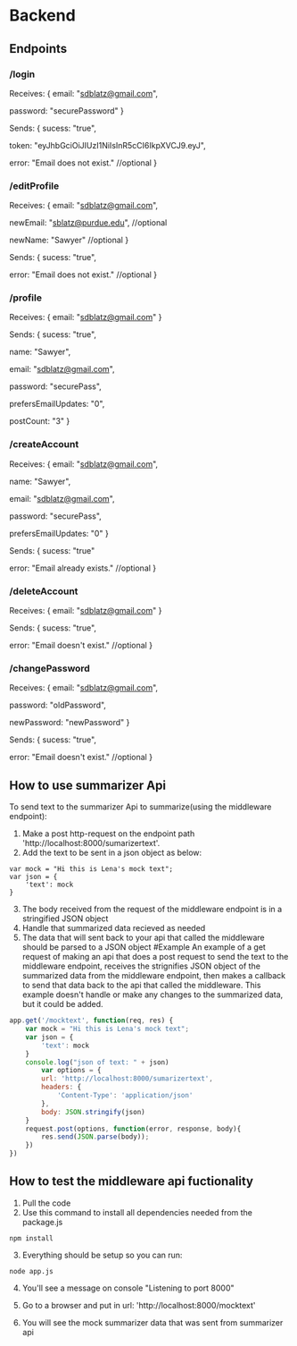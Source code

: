 # Backend

## Endpoints

### /login
Receives:
{
email: "sdblatz@gmail.com",

password: "securePassword"
}

Sends:
{
sucess: "true",

token: "eyJhbGciOiJIUzI1NiIsInR5cCI6IkpXVCJ9.eyJ",

error: "Email does not exist." //optional
}

### /editProfile
Receives:
{
email: "sdblatz@gmail.com",

newEmail: "sblatz@purdue.edu", //optional

newName: "Sawyer" //optional
}

Sends:
{
sucess: "true",

error: "Email does not exist." //optional
}

### /profile

Receives:
{
email: "sdblatz@gmail.com"
}

Sends:
{
sucess: "true",

name: "Sawyer",

email: "sdblatz@gmail.com",

password: "securePass",

prefersEmailUpdates: "0",

postCount: "3"
}

### /createAccount

Receives:
{
email: "sdblatz@gmail.com",

name: "Sawyer",

email: "sdblatz@gmail.com",

password: "securePass",

prefersEmailUpdates: "0"
}

Sends:
{
sucess: "true"

error: "Email already exists." //optional
}

### /deleteAccount

Receives:
{
email: "sdblatz@gmail.com"
}

Sends:
{
sucess: "true",

error: "Email doesn't exist." //optional
}

### /changePassword

Receives:
{
email: "sdblatz@gmail.com",

password: "oldPassword",

newPassword: "newPassword"
}

Sends:
{
sucess: "true",

error: "Email doesn't exist." //optional
}

## How to use summarizer Api
To send text to the summarizer Api to summarize(using the middleware endpoint):
1. Make a post http-request on the endpoint path 'http://localhost:8000/sumarizertext'. 
2. Add the text to be sent in a json object as below:
```javascipt
var mock = "Hi this is Lena's mock text";
var json = {
    'text': mock
}
```
3. The body received from the request of the middleware endpoint is in a stringified JSON object 
4. Handle that summarized data recieved as needed
5. The data that will sent back to your api that called the middleware should be parsed to a JSON object
#Example
An example of a get request of making an api that does a post request to send the text to the middleware endpoint, receives the strignifies JSON object of the summarized data from the middleware endpoint, then makes a callback to send that data back to the api that called the middleware. This example doesn't handle or make any changes to the summarized data, but it could be added. 
```javascript
app.get('/mocktext', function(req, res) {
    var mock = "Hi this is Lena's mock text";
    var json = {
        'text': mock
    }
    console.log("json of text: " + json)
        var options = {
        url: 'http://localhost:8000/sumarizertext',
        headers: {
            'Content-Type': 'application/json'
        },
        body: JSON.stringify(json) 
    }
    request.post(options, function(error, response, body){
        res.send(JSON.parse(body));
    })
})
```

## How to test the middleware api fuctionality 

1. Pull the code
2. Use this command to install all dependencies needed from the package.js
```
npm install
```
3. Everything should be setup so you can run:
```
node app.js
```
4. You'll see a message on console "Listening to port 8000"

5. Go to a browser and put in url: 'http://localhost:8000/mocktext'

6. You will see the mock summarizer data that was sent from summarizer api
  
